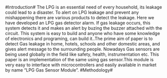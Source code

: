 #Introduction#
The LPG is an essential need of every household, its leakage could lead to a disaster. To alert on LPG leakage and prevent any mishappening there are various products to detect the leakage. Here we have developed an LPG gas detector alarm. If gas leakage occurs, this system detects it and makes an alert by buzing the buzzer attached with the circuit. This system is easy to build and anyone who have some knowledge of electronics and programing, can build it..The  prime  aim of  paper  is  to  detect Gas  leakage  in home,  hotels,  schools  and other  domestic  areas,  and gives  alert  message  to  the  surrounding  people. Nowadays Gas sensors are  being used globally  in  the field  like  safety,  health,  instrumentation  etc.  This paper is  an implementation of  the same  using gas  sensor.This module is very easy to interface with microcontrollers  and easily available in market by name “LPG Gas Sensor Module”.
#Methodology#

